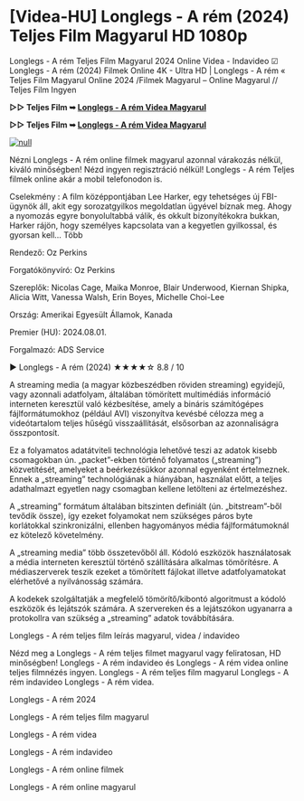 # [Videa-HU] Longlegs - A rém (2024) Teljes Film Magyarul HD 1080p

Longlegs - A rém Teljes Film Magyarul 2024 Online Videa - Indavideo ☑ Longlegs - A rém (2024) Filmek Online 4K - Ultra HD | Longlegs - A rém « Teljes Film Magyarul Online 2024 /Filmek Magyarul – Online Magyarul // Teljes Film Ingyen

**▷▷ Teljes Film ➥ [Longlegs - A rém Videa Magyarul](https://t.co/Jsp7MGzbGT)**

**▷▷ Teljes Film ➥ [Longlegs - A rém Videa Magyarul](https://t.co/Jsp7MGzbGT)**

[![null](https://static.wixstatic.com/media/855a25_043b5abeb4ae4d35ac003198e7fe56ed~mv2.gif)](https://t.co/Jsp7MGzbGT)

Nézni Longlegs - A rém online filmek magyarul azonnal várakozás nélkül, kiváló minőségben! Nézd ingyen regisztráció nélkül! Longlegs - A rém Teljes filmek online akár a mobil telefonodon is.

Cselekmény : A film középpontjában Lee Harker, egy tehetséges új FBI-ügynök áll, akit egy sorozatgyilkos megoldatlan ügyével bíznak meg. Ahogy a nyomozás egyre bonyolultabbá válik, és okkult bizonyítékokra bukkan, Harker rájön, hogy személyes kapcsolata van a kegyetlen gyilkossal, és gyorsan kell… Több

Rendező: Oz Perkins

Forgatókönyvíró: Oz Perkins

Szereplők: Nicolas Cage, Maika Monroe, Blair Underwood, Kiernan Shipka, Alicia Witt, Vanessa Walsh, Erin Boyes, Michelle Choi-Lee

Ország: Amerikai Egyesült Államok, Kanada

Premier (HU): 2024.08.01.

Forgalmazó: ADS Service

▶️ Longlegs - A rém (2024) ★★★★☆ 8.8 / 10

A streaming media (a magyar közbeszédben röviden streaming) egyidejű, vagy azonnali adatfolyam, általában tömörített multimédiás információ interneten keresztül való kézbesítése, amely a bináris számítógépes fájlformátumokhoz (például AVI) viszonyítva kevésbé célozza meg a videótartalom teljes hűségű visszaállítását, elsősorban az azonnaliságra összpontosít.

Ez a folyamatos adatátviteli technológia lehetővé teszi az adatok kisebb csomagokban ún. „packet”-ekben történő folyamatos („streaming”) közvetítését, amelyeket a beérkezésükkor azonnal egyenként értelmeznek. Ennek a „streaming” technológiának a hiányában, használat előtt, a teljes adathalmazt egyetlen nagy csomagban kellene letölteni az értelmezéshez.

A „streaming” formátum általában bitszinten definiált (ún. „bitstream”-ből tevődik össze), így ezeket folyamokat nem szükséges páros byte korlátokkal szinkronizálni, ellenben hagyományos média fájlformátumoknál ez kötelező követelmény.

A „streaming media” több összetevőből áll. Kódoló eszközök használatosak a média interneten keresztül történő szállítására alkalmas tömörítésre. A médiaszerverek teszik ezeket a tömörített fájlokat illetve adatfolyamatokat elérhetővé a nyilvánosság számára.

A kodekek szolgáltatják a megfelelő tömörítő/kibontó algoritmust a kódoló eszközök és lejátszók számára. A szervereken és a lejátszókon ugyanarra a protokollra van szükség a „streaming” adatok továbbítására.

Longlegs - A rém teljes film leírás magyarul, videa / indavideo

Nézd meg a Longlegs - A rém teljes filmet magyarul vagy feliratosan, HD minőségben! Longlegs - A rém indavideo és Longlegs - A rém videa online teljes filmnézés ingyen. Longlegs - A rém teljes film magyarul Longlegs - A rém indavideo Longlegs - A rém videa.

Longlegs - A rém 2024

Longlegs - A rém teljes film magyarul

Longlegs - A rém videa

Longlegs - A rém indavideo

Longlegs - A rém online filmek

Longlegs - A rém online magyarul
